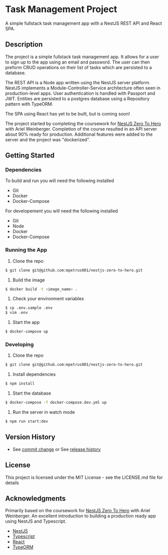 # Task Management Project

A simple fullstack task management app with a NestJS REST API and React SPA.

## Description

The project is a simple fullstack task management app. It allows for a user to sign up to the app using an email and password. The user can then preform CRUD operations on their list of tasks which are persisted to a database.

The REST API is a Node app written using the NestJS server platform. NestJS implements a Module-Controller-Service architecture often seen in production-level apps. User authentication is handled with Passport and JWT. Entities are persisted to a postgres database using a Repository pattern with TypeORM.

The SPA using React has yet to be built, but is coming soon!

The project started by completing the coursework for [NestJS Zero To Hero](https://www.udemy.com/course/nestjs-zero-to-hero) with Ariel Weinberger. Completion of the course resulted in an API server about 90% ready for production. Additional features were added to the server and the project was "dockerized".

## Getting Started

### Dependencies

To build and run you will need the following installed

- Git
- Docker
- Docker-Compose

For developement you will need the following installed

- Git
- Node
- Docker
- Docker-Compose

### Running the App

1. Clone the repo

```bash
$ git clone git@github.com:mpetrus001/nestjs-zero-to-hero.git
```

1. Build the image

```bash
$ docker build -t <image_name> .
```

1. Check your environment variables

```bash
$ cp .env.sample .env
$ vim .env
```

1. Start the app

```bash
$ docker-compose up
```

### Developing

1. Clone the repo

```bash
$ git clone git@github.com:mpetrus001/nestjs-zero-to-hero.git
```

1. Install dependencies

```bash
$ npm install
```

1. Start the database

```bash
$ docker-compose -f docker-compose.dev.yml up
```

1. Run the server in watch mode

```bash
$ npm run start:dev
```

## Version History

- See [commit change]() or See [release history]()

## License

This project is licensed under the MIT License - see the LICENSE.md file for details

## Acknowledgments

Primarily based on the coursework for [NestJS Zero To Hero](https://www.udemy.com/course/nestjs-zero-to-hero) with Ariel Weinberger. An excellent introduction to building a production ready app using NestJS and Typescript.

- [NestJS](https://docs.nestjs.com/)
- [Typescript](https://www.typescriptlang.org/)
- [React](https://reactjs.org/docs/getting-started.html)
- [TypeORM](https://typeorm.io/#/)
